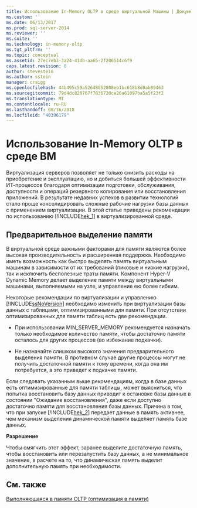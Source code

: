 ```yaml
---
title: Использование In-Memory OLTP в среде виртуальной Машины | Документация Майкрософт
ms.custom: ''
ms.date: 06/13/2017
ms.prod: sql-server-2014
ms.reviewer: ''
ms.suite: ''
ms.technology: in-memory-oltp
ms.tgt_pltfrm: ''
ms.topic: conceptual
ms.assetid: 27ec7eb3-3a24-41db-aa65-2f206514c6f9
caps.latest.revision: 8
author: stevestein
ms.author: sstein
manager: craigg
ms.openlocfilehash: 44b495c59a52648052808eb1bc618b8d0ab89463
ms.sourcegitcommit: 79d4dc820767f7836720ce26a61097ba5a5f23f2
ms.translationtype: MT
ms.contentlocale: ru-RU
ms.lasthandoff: 08/16/2018
ms.locfileid: "40396179"
---
```

# <a name="using-in-memory-oltp-in-a-vm-environment"></a>Использование In-Memory OLTP в среде ВМ
  Виртуализация серверов позволяет не только снизить расходы на приобретение и эксплуатацию, но и добиться большей эффективности ИТ-процессов благодаря оптимизации подготовки, обслуживания, доступности и операций резервного копирования или восстановления приложений. В результате недавних успехов в развитии технологий стало проще консолидировать сложные рабочие нагрузки базы данных с применением виртуализации. В этой статье приведены рекомендации по использованию [!INCLUDE[hek_1](../includes/hek-1-md.md)] в виртуализированной среде.  
  
##  <a name="bkmk_memoryPreAllocation"></a> Предварительное выделение памяти  
 В виртуальной среде важными факторами для памяти являются более высокая производительность и расширенная поддержка. Необходимо иметь возможность как быстро выделять память виртуальным машинам в зависимости от их требований (пиковые и низкие нагрузки), так и исключить бесполезные траты памяти. Компонент Hyper-V Dynamic Memory делает выделение памяти между виртуальными машинами, выполняемыми на узле, и управление ею более гибким.  
  
 Некоторые рекомендации по виртуализации и управлению [!INCLUDE[ssNoVersion](../includes/ssnoversion-md.md)] необходимо изменить при виртуализации базы данных с таблицами, оптимизированными для памяти. При отсутствии оптимизированных для памяти таблиц есть две рекомендации.  
  
-   При использовании MIN_SERVER_MEMORY рекомендуется назначать только необходимое количество памяти, чтобы достаточно памяти осталось для других процессов (во избежание подкачки).  
  
-   Не назначайте слишком высокого значения предварительного выделения памяти. В противном случае другие процессы могут не получить достаточной памяти к тому времени, когда она им потребуется, а это приведет к подкачке памяти.  
  
 Если следовать указанным выше рекомендациям, когда в базе данных есть оптимизированные для памяти таблицы, может выясниться, что попытка восстановить базу данных приводит к остановке базы данных в состоянии "Ожидание восстановления", даже если доступно достаточно памяти для восстановления базы данных. Причина в том, что при запуске [!INCLUDE[hek_2](../includes/hek-2-md.md)] передает данные в память активнее, чем механизм выделения динамической памяти выделяет память базе данных.  
  
 **Разрешение**  
  
 Чтобы смягчить этот эффект, заранее выделите достаточную память, чтобы восстановить или перезапустить базу данных, а не минимальное значение, в расчете на то, что динамическая память выделит дополнительную память при необходимости.  
  
## <a name="see-also"></a>См. также  
 [Выполняющаяся в памяти OLTP (оптимизация в памяти)](../relational-databases/in-memory-oltp/in-memory-oltp-in-memory-optimization.md)  
  
  
